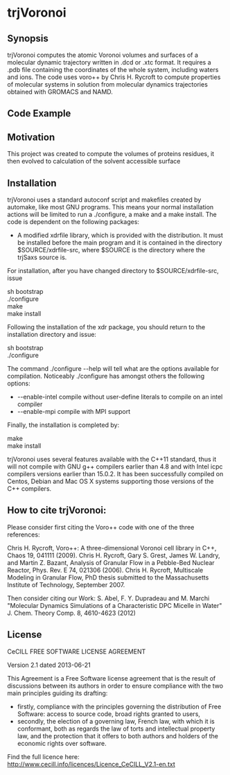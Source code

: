 # trjVoronoi
## Synopsis

trjVoronoi computes the atomic Voronoi volumes and surfaces of a molecular dynamic trajectory 
written in .dcd or .xtc format. It requires a .pdb file containing the coordinates of the whole system, including waters and ions. 
The code uses voro++ by Chris H. Rycroft to compute properties of molecular systems in solution from molecular dynamics trajectories 
obtained with GROMACS and NAMD. 
## Code Example


## Motivation

This project was created to compute the volumes of proteins residues, it then evolved to calculation of the solvent accessible surface 

## Installation
trjVoronoi uses a standard autoconf script and makefiles created by automake, like most GNU programs. 
This means your normal installation actions will be limited to run a ./configure, a make and a make install. 
The code is dependent on the following packages:

* A modified xdrfile library, which is provided with the distribution. It must be installed before the main program and it 
is contained in the directory $SOURCE/xdrfile-src, where $SOURCE is the directory where the trjSaxs source is. 


For installation, after you have changed directory to $SOURCE/xdrfile-src, issue 

sh bootstrap <br />
./configure<br />
make<br />
make install<br />

Following the installation of the xdr package, you should return to the installation directory and issue:<br />

sh bootstrap <br />
./configure <br />

The command ./configure --help will tell what are the options available for compilation. Noticeably ./configure 
has amongst others the following options:

* --enable-intel          compile without user-define literals to compile on an intel compiler<br />
* --enable-mpi           compile with MPI support<br />

Finally, the installation is completed by: <br/>

make<br />
make install<br />

trjVoronoi uses several features available with the C++11 standard, thus it will not compile with GNU g++ compilers earlier 
than 4.8 and with Intel icpc compilers versions earlier than 15.0.2. It has been successfully compiled on Centos, Debian and 
Mac OS X systems supporting those versions of the C++ compilers.

## How to cite trjVoronoi: 

Please consider first citing the Voro++  code with one of the three references:

Chris H. Rycroft, Voro++: A three-dimensional Voronoi cell library in C++, Chaos 19, 041111 (2009).
Chris H. Rycroft, Gary S. Grest, James W. Landry, and Martin Z. Bazant, Analysis of Granular Flow in a Pebble-Bed Nuclear Reactor, Phys. Rev. E 74, 021306 (2006).
Chris H. Rycroft, Multiscale Modeling in Granular Flow, PhD thesis submitted to the Massachusetts Institute of Technology, September 2007.

Then consider citing our Work:
S. Abel, F. Y. Dupradeau and M. Marchi "Molecular Dynamics Simulations of a Characteristic DPC Micelle in Water" J. Chem. Theory Comp. 8, 4610-4623 (2012)

## License

  CeCILL FREE SOFTWARE LICENSE AGREEMENT

Version 2.1 dated 2013-06-21


This Agreement is a Free Software license agreement that is the result
of discussions between its authors in order to ensure compliance with
the two main principles guiding its drafting:

  * firstly, compliance with the principles governing the distribution
    of Free Software: access to source code, broad rights granted to users,
  * secondly, the election of a governing law, French law, with which it
    is conformant, both as regards the law of torts and intellectual
    property law, and the protection that it offers to both authors and
    holders of the economic rights over software.

Find the full licence here: http://www.cecill.info/licences/Licence_CeCILL_V2.1-en.txt
